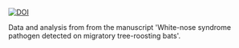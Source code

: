 [![DOI](https://zenodo.org/badge/359581971.svg)](https://zenodo.org/badge/latestdoi/359581971)

Data and analysis from from the manuscript 'White-nose syndrome pathogen detected on migratory tree-roosting bats'.
